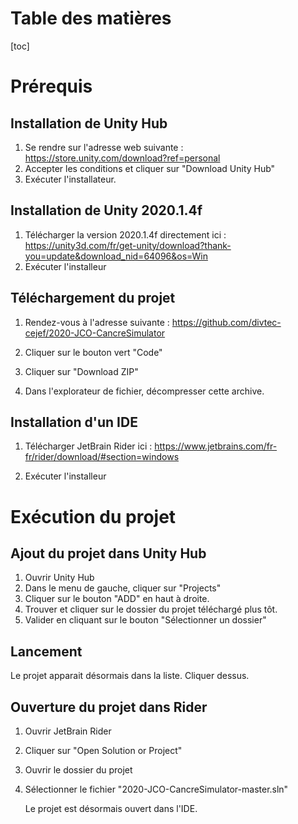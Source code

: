 # Table des matières

[toc]

# Prérequis

## Installation de Unity Hub

1. Se rendre sur l'adresse web suivante : https://store.unity.com/download?ref=personal
2. Accepter les conditions et cliquer sur "Download Unity Hub"
3. Exécuter l'installateur.

## Installation de Unity 2020.1.4f

1. Télécharger la version 2020.1.4f directement ici : https://unity3d.com/fr/get-unity/download?thank-you=update&download_nid=64096&os=Win
2. Exécuter l'installeur



## Téléchargement du projet

1. Rendez-vous à l'adresse suivante : https://github.com/divtec-cejef/2020-JCO-CancreSimulator

2. Cliquer sur le bouton vert "Code"
3. Cliquer sur "Download ZIP"
4. Dans l'explorateur de fichier, décompresser cette archive.



## Installation d'un IDE

1. Télécharger JetBrain Rider ici : https://www.jetbrains.com/fr-fr/rider/download/#section=windows

2. Exécuter l'installeur

   

# Exécution du projet

## Ajout du projet dans Unity Hub

1. Ouvrir Unity Hub 
2. Dans le menu de gauche, cliquer sur "Projects"
3. Cliquer sur le bouton "ADD" en haut à droite.
4. Trouver et cliquer sur le dossier du projet téléchargé plus tôt.
5. Valider en cliquant sur le bouton "Sélectionner un dossier"

## Lancement

Le projet apparait désormais dans la liste. Cliquer dessus.

## Ouverture du projet dans Rider

1. Ouvrir JetBrain Rider
2. Cliquer sur "Open Solution or Project"

3. Ouvrir le dossier du projet

4. Sélectionner le fichier "2020-JCO-CancreSimulator-master.sln"

   Le projet est désormais ouvert dans l'IDE.